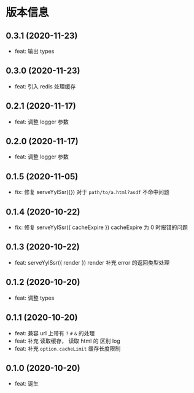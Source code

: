# 版本信息

## 0.3.1 (2020-11-23)

- feat: 输出 types

## 0.3.0 (2020-11-23)

- feat: 引入 redis 处理缓存

## 0.2.1 (2020-11-17)

- feat: 调整 logger 参数

## 0.2.0 (2020-11-17)

- feat: 调整 logger 参数

## 0.1.5 (2020-11-05)

- fix: 修复 serveYylSsr({}) 对于 `path/to/a.html?asdf` 不命中问题

## 0.1.4 (2020-10-22)

- fix: 修复 serveYylSsr({ cacheExpire }) cacheExpire 为 0 时报错的问题

## 0.1.3 (2020-10-22)

- feat: serveYylSsr({ render }) render 补充 error 的返回类型处理

## 0.1.2 (2020-10-20)

- feat: 调整 types

## 0.1.1 (2020-10-20)

- feat: 兼容 url 上带有 `?` `#` `&` 的处理
- feat: 补充 读取缓存， 读取 html 的 区别 log
- feat: 补充 `option.cacheLimit` 缓存长度限制

## 0.1.0 (2020-10-20)

- feat: 诞生
